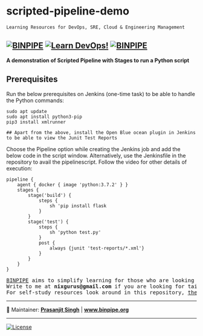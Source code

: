 # scripted-pipeline-demo

`Learning Resources for DevOps, SRE, Cloud & Engineering Management`

[![BINPIPE](https://img.shields.io/badge/BINPIPE-YouTube-red)](https://www.youtube.com/channel/UCPTgt4Wo0MAnuzNEEZlk90A)
[![Learn DevOps!](https://img.shields.io/badge/BINPIPE-Learn--DevOps-orange)](https://github.com/BINPIPE/resources/blob/master/devops-lesson-plans.md)
[![BINPIPE](https://img.shields.io/badge/Live--Classroom-blue)](https://forms.gle/tDJxDyj2nJyfsgsk7)
---


**A demonstration of Scripted Pipeline with Stages to run a Python script**


## Prerequisites
Run the below prerequisites on Jenkins (one-time task) to be able to handle the Python commands:

```
sudo apt update
sudo apt install python3-pip
pip3 install xmlrunner

## Apart from the above, install the Open Blue ocean plugin in Jenkins to be able to view the Junit Test Reports
```

Choose the Pipeline option while creating the Jenkins job and add the below code in the script window. Alternatively, use the Jenkinsfile in the repository to avail the pipelinescript. Follow the video for other details of execution:

```
pipeline {
    agent { docker { image 'python:3.7.2' } }
    stages {
        stage('build') {
            steps {
                sh 'pip install flask
            }
        }
        stage('test') {
            steps {
                sh 'python test.py'
            }
            post {
                always {junit 'test-reports/*.xml'}
            }
        }
    }
}
```

<pre>
<a href="https://www.binpipe.org">BINPIPE</a> aims to simplify learning for those who are looking to make a foothold in the industry.
Write to me at <b>nixgurus@gmail.com</b> if you are looking for tailor-made training sessions.
For self-study resources look around in this repository, <a href="https://www.binpipe.org/">the Binpipe Blog</a> and <a href="https://www.youtube.com/channel/UCPTgt4Wo0MAnuzNEEZlk90A">Youtube Channel</a>.
</pre>

___
:ledger: Maintainer: **[Prasanjit Singh](https://www.linkedin.com/in/prasanjit-singh)** | **www.binpipe.org**
___

[![License](https://img.shields.io/badge/License-Apache%202.0-blue.svg)](https://opensource.org/licenses/Apache-2.0)
